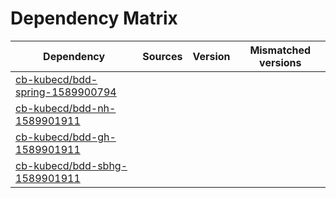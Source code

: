 # Dependency Matrix

Dependency | Sources | Version | Mismatched versions
---------- | ------- | ------- | -------------------
[cb-kubecd/bdd-spring-1589900794](https://github.com/cb-kubecd/bdd-spring-1589900794.git) |  | []() | 
[cb-kubecd/bdd-nh-1589901911](https://github.com/cb-kubecd/bdd-nh-1589901911.git) |  | []() | 
[cb-kubecd/bdd-gh-1589901911](https://github.com/cb-kubecd/bdd-gh-1589901911.git) |  | []() | 
[cb-kubecd/bdd-sbhg-1589901911](https://github.com/cb-kubecd/bdd-sbhg-1589901911.git) |  | []() | 
